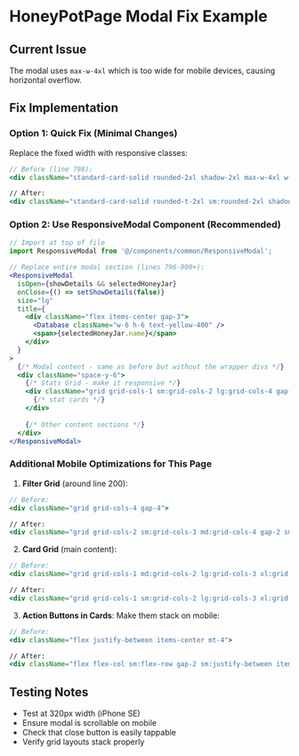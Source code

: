 # HoneyPotPage Modal Fix Example

## Current Issue
The modal uses `max-w-4xl` which is too wide for mobile devices, causing horizontal overflow.

## Fix Implementation

### Option 1: Quick Fix (Minimal Changes)
Replace the fixed width with responsive classes:

```jsx
// Before (line 798):
<div className="standard-card-solid rounded-2xl shadow-2xl max-w-4xl w-full max-h-[90vh] overflow-hidden">

// After:
<div className="standard-card-solid rounded-t-2xl sm:rounded-2xl shadow-2xl w-full sm:max-w-md md:max-w-2xl lg:max-w-4xl max-h-[90vh] overflow-hidden">
```

### Option 2: Use ResponsiveModal Component (Recommended)

```jsx
// Import at top of file
import ResponsiveModal from '@/components/common/ResponsiveModal';

// Replace entire modal section (lines 796-900+):
<ResponsiveModal
  isOpen={showDetails && selectedHoneyJar}
  onClose={() => setShowDetails(false)}
  size="lg"
  title={
    <div className="flex items-center gap-3">
      <Database className="w-6 h-6 text-yellow-400" />
      <span>{selectedHoneyJar.name}</span>
    </div>
  }
>
  {/* Modal content - same as before but without the wrapper divs */}
  <div className="space-y-6">
    {/* Stats Grid - make it responsive */}
    <div className="grid grid-cols-1 sm:grid-cols-2 lg:grid-cols-4 gap-4">
      {/* stat cards */}
    </div>
    
    {/* Other content sections */}
  </div>
</ResponsiveModal>
```

### Additional Mobile Optimizations for This Page

1. **Filter Grid** (around line 200):
```jsx
// Before:
<div className="grid grid-cols-4 gap-4">

// After:
<div className="grid grid-cols-2 sm:grid-cols-3 md:grid-cols-4 gap-2 sm:gap-4">
```

2. **Card Grid** (main content):
```jsx
// Before:
<div className="grid grid-cols-1 md:grid-cols-2 lg:grid-cols-3 xl:grid-cols-4 gap-6">

// After:
<div className="grid grid-cols-1 sm:grid-cols-2 lg:grid-cols-3 xl:grid-cols-4 gap-4 sm:gap-6">
```

3. **Action Buttons in Cards**:
Make them stack on mobile:
```jsx
// Before:
<div className="flex justify-between items-center mt-4">

// After:
<div className="flex flex-col sm:flex-row gap-2 sm:justify-between items-stretch sm:items-center mt-4">
```

## Testing Notes
- Test at 320px width (iPhone SE)
- Ensure modal is scrollable on mobile
- Check that close button is easily tappable
- Verify grid layouts stack properly